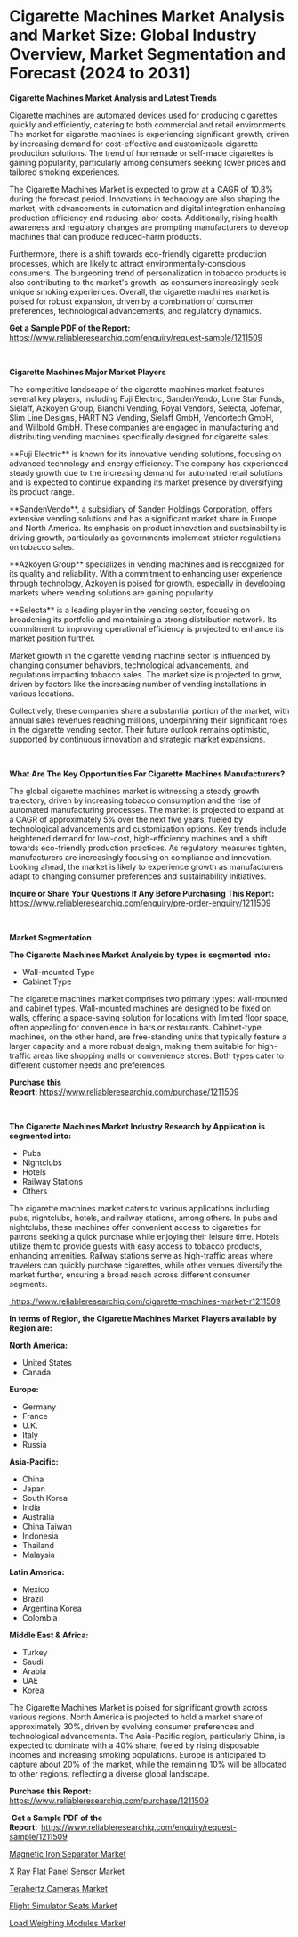 <p><h1>Cigarette Machines Market Analysis and Market Size: Global Industry Overview, Market Segmentation and Forecast (2024 to 2031)</h1></p><p><strong>Cigarette Machines Market Analysis and Latest Trends</strong></p>
<p><p>Cigarette machines are automated devices used for producing cigarettes quickly and efficiently, catering to both commercial and retail environments. The market for cigarette machines is experiencing significant growth, driven by increasing demand for cost-effective and customizable cigarette production solutions. The trend of homemade or self-made cigarettes is gaining popularity, particularly among consumers seeking lower prices and tailored smoking experiences.</p><p>The Cigarette Machines Market is expected to grow at a CAGR of 10.8% during the forecast period. Innovations in technology are also shaping the market, with advancements in automation and digital integration enhancing production efficiency and reducing labor costs. Additionally, rising health awareness and regulatory changes are prompting manufacturers to develop machines that can produce reduced-harm products.</p><p>Furthermore, there is a shift towards eco-friendly cigarette production processes, which are likely to attract environmentally-conscious consumers. The burgeoning trend of personalization in tobacco products is also contributing to the market's growth, as consumers increasingly seek unique smoking experiences. Overall, the cigarette machines market is poised for robust expansion, driven by a combination of consumer preferences, technological advancements, and regulatory dynamics.</p></p>
<p><strong>Get a Sample PDF of the Report:&nbsp;</strong> <a href="https://www.reliableresearchiq.com/enquiry/request-sample/1211509?utm_campaign=904&utm_medium=2&utm_source=Github&utm_content=ia&utm_term=05102024&utm_id=cigarette-machines">https://www.reliableresearchiq.com/enquiry/request-sample/1211509</a></p>
<p>&nbsp;</p>
<p><strong>Cigarette Machines Major Market Players</strong></p>
<p><p>The competitive landscape of the cigarette machines market features several key players, including Fuji Electric, SandenVendo, Lone Star Funds, Sielaff, Azkoyen Group, Bianchi Vending, Royal Vendors, Selecta, Jofemar, Slim Line Designs, HARTING Vending, Sielaff GmbH, Vendortech GmbH, and Willbold GmbH. These companies are engaged in manufacturing and distributing vending machines specifically designed for cigarette sales.</p><p>**Fuji Electric** is known for its innovative vending solutions, focusing on advanced technology and energy efficiency. The company has experienced steady growth due to the increasing demand for automated retail solutions and is expected to continue expanding its market presence by diversifying its product range.</p><p>**SandenVendo**, a subsidiary of Sanden Holdings Corporation, offers extensive vending solutions and has a significant market share in Europe and North America. Its emphasis on product innovation and sustainability is driving growth, particularly as governments implement stricter regulations on tobacco sales. </p><p>**Azkoyen Group** specializes in vending machines and is recognized for its quality and reliability. With a commitment to enhancing user experience through technology, Azkoyen is poised for growth, especially in developing markets where vending solutions are gaining popularity.</p><p>**Selecta** is a leading player in the vending sector, focusing on broadening its portfolio and maintaining a strong distribution network. Its commitment to improving operational efficiency is projected to enhance its market position further.</p><p>Market growth in the cigarette vending machine sector is influenced by changing consumer behaviors, technological advancements, and regulations impacting tobacco sales. The market size is projected to grow, driven by factors like the increasing number of vending installations in various locations.</p><p>Collectively, these companies share a substantial portion of the market, with annual sales revenues reaching millions, underpinning their significant roles in the cigarette vending sector. Their future outlook remains optimistic, supported by continuous innovation and strategic market expansions.</p></p>
<p>&nbsp;</p>
<p><strong>What Are The Key Opportunities For Cigarette Machines Manufacturers?</strong></p>
<p><p>The global cigarette machines market is witnessing a steady growth trajectory, driven by increasing tobacco consumption and the rise of automated manufacturing processes. The market is projected to expand at a CAGR of approximately 5% over the next five years, fueled by technological advancements and customization options. Key trends include heightened demand for low-cost, high-efficiency machines and a shift towards eco-friendly production practices. As regulatory measures tighten, manufacturers are increasingly focusing on compliance and innovation. Looking ahead, the market is likely to experience growth as manufacturers adapt to changing consumer preferences and sustainability initiatives.</p></p>
<p><strong>Inquire or Share Your Questions If Any Before Purchasing This Report:</strong> <a href="https://www.reliableresearchiq.com/enquiry/pre-order-enquiry/1211509?utm_campaign=904&utm_medium=2&utm_source=Github&utm_content=ia&utm_term=05102024&utm_id=cigarette-machines">https://www.reliableresearchiq.com/enquiry/pre-order-enquiry/1211509</a></p>
<p>&nbsp;</p>
<p><strong>Market Segmentation</strong></p>
<p><strong>The Cigarette Machines Market Analysis by types is segmented into:</strong></p>
<p><ul><li>Wall-mounted Type</li><li>Cabinet Type</li></ul></p>
<p><p>The cigarette machines market comprises two primary types: wall-mounted and cabinet types. Wall-mounted machines are designed to be fixed on walls, offering a space-saving solution for locations with limited floor space, often appealing for convenience in bars or restaurants. Cabinet-type machines, on the other hand, are free-standing units that typically feature a larger capacity and a more robust design, making them suitable for high-traffic areas like shopping malls or convenience stores. Both types cater to different customer needs and preferences.</p></p>
<p><strong>Purchase this Report:&nbsp;</strong><a href="https://www.reliableresearchiq.com/purchase/1211509?utm_campaign=904&utm_medium=2&utm_source=Github&utm_content=ia&utm_term=05102024&utm_id=cigarette-machines">https://www.reliableresearchiq.com/purchase/1211509</a></p>
<p>&nbsp;</p>
<p><strong>The Cigarette Machines Market Industry Research by Application is segmented into:</strong></p>
<p><ul><li>Pubs</li><li>Nightclubs</li><li>Hotels</li><li>Railway Stations</li><li>Others</li></ul></p>
<p><p>The cigarette machines market caters to various applications including pubs, nightclubs, hotels, and railway stations, among others. In pubs and nightclubs, these machines offer convenient access to cigarettes for patrons seeking a quick purchase while enjoying their leisure time. Hotels utilize them to provide guests with easy access to tobacco products, enhancing amenities. Railway stations serve as high-traffic areas where travelers can quickly purchase cigarettes, while other venues diversify the market further, ensuring a broad reach across different consumer segments.</p></p>
<p><a href="https://www.reliableresearchiq.com/cigarette-machines-market-r1211509?utm_campaign=904&utm_medium=2&utm_source=Github&utm_content=ia&utm_term=05102024&utm_id=cigarette-machines">&nbsp;https://www.reliableresearchiq.com/cigarette-machines-market-r1211509</a></p>
<p><strong>In terms of Region, the Cigarette Machines Market Players available by Region are:</strong></p>
<p>
    <p> <strong> North America: </strong>
        <ul>
            <li>United States</li>
            <li>Canada</li>
        </ul>
        </p> 
    <p> <strong> Europe: </strong>
        <ul>
            <li>Germany</li>
            <li>France</li>
            <li>U.K.</li>
            <li>Italy</li>
            <li>Russia</li>
        </ul>
        </p> 
    <p> <strong> Asia-Pacific: </strong>
        <ul>
            <li>China</li>
            <li>Japan</li>
            <li>South Korea</li>
            <li>India</li>
            <li>Australia</li>
            <li>China Taiwan</li>
            <li>Indonesia</li>
            <li>Thailand</li>
            <li>Malaysia</li>
        </ul>
        </p> 
    <p> <strong> Latin America: </strong>
        <ul>
            <li>Mexico</li>
            <li>Brazil</li>
            <li>Argentina Korea</li>
            <li>Colombia</li>
        </ul>
        </p> 
    <p> <strong> Middle East & Africa: </strong>
        <ul>
            <li>Turkey</li>
            <li>Saudi</li>
            <li>Arabia</li>
            <li>UAE</li>
            <li>Korea</li>
        </ul>
    </p>
    </p>
<p><p>The Cigarette Machines Market is poised for significant growth across various regions. North America is projected to hold a market share of approximately 30%, driven by evolving consumer preferences and technological advancements. The Asia-Pacific region, particularly China, is expected to dominate with a 40% share, fueled by rising disposable incomes and increasing smoking populations. Europe is anticipated to capture about 20% of the market, while the remaining 10% will be allocated to other regions, reflecting a diverse global landscape.</p></p>
<p><strong>Purchase this Report: </strong><a href="https://www.reliableresearchiq.com/purchase/1211509?utm_campaign=904&utm_medium=2&utm_source=Github&utm_content=ia&utm_term=05102024&utm_id=cigarette-machines">https://www.reliableresearchiq.com/purchase/1211509</a></p>
<p>&nbsp;<strong>Get a Sample PDF of the Report:&nbsp;&nbsp;</strong><a href="https://www.reliableresearchiq.com/enquiry/request-sample/1211509?utm_campaign=904&utm_medium=2&utm_source=Github&utm_content=ia&utm_term=05102024&utm_id=cigarette-machines">https://www.reliableresearchiq.com/enquiry/request-sample/1211509</a></p>
<p><strong></strong></p>
<p><p><a href="https://www.linkedin.com/pulse/global-magnetic-iron-separator-market-exploring-share-trends-wce3e?utm_campaign=904&utm_medium=2&utm_source=Github&utm_content=ia&utm_term=05102024&utm_id=cigarette-machines">Magnetic Iron Separator Market</a></p><p><a href="https://issuu.com/reportprime-2/docs/x-ray-flat-panel-sensor-market-size_d8bd33b80b0707?utm_campaign=904&utm_medium=2&utm_source=Github&utm_content=ia&utm_term=05102024&utm_id=cigarette-machines">X Ray Flat Panel Sensor Market</a></p><p><a href="https://github.com/Dritamusajz475/Market-Research-Report-List-1/blob/main/terahertz-cameras-market.md?utm_campaign=904&utm_medium=2&utm_source=Github&utm_content=ia&utm_term=05102024&utm_id=cigarette-machines">Terahertz Cameras Market</a></p><p><a href="https://www.linkedin.com/pulse/flight-simulator-seats-market-size-share-analysis-growth-7z5ke?utm_campaign=904&utm_medium=2&utm_source=Github&utm_content=ia&utm_term=05102024&utm_id=cigarette-machines">Flight Simulator Seats Market</a></p><p><a href="https://issuu.com/reportprime-2/docs/load-weighing-modules-market-size-2_ef414dab034cbb?utm_campaign=904&utm_medium=2&utm_source=Github&utm_content=ia&utm_term=05102024&utm_id=cigarette-machines">Load Weighing Modules Market</a></p></p>